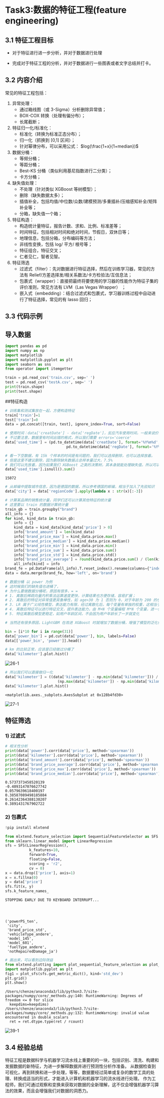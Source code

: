 # Task3:数据的特征工程(feature engineering)
## 3.1 特征工程目标

* 对于特征进行进一步分析，并对于数据进行处理

* 完成对于特征工程的分析，并对于数据进行一些图表或者文字总结并打卡。

## 3.2  内容介绍

常见的特征工程包括：

1. 异常处理：
   - 通过箱线图（或 3-Sigma）分析删除异常值；
   - BOX-COX 转换（处理有偏分布）；
   - 长尾截断；
2. 特征归一化/标准化：
   - 标准化（转换为标准正态分布）；
   - 归一化（抓换到 [0,1] 区间）；
   - 针对幂律分布，可以采用公式： $log(\frac{1+x}{1+median})$
3. 数据分桶：
   - 等频分桶；
   - 等距分桶；
   - Best-KS 分桶（类似利用基尼指数进行二分类）；
   - 卡方分桶；
4. 缺失值处理：
   - 不处理（针对类似 XGBoost 等树模型）；
   - 删除（缺失数据太多）；
   - 插值补全，包括均值/中位数/众数/建模预测/多重插补/压缩感知补全/矩阵补全等；
   - 分箱，缺失值一个箱；
5. 特征构造：
   - 构造统计量特征，报告计数、求和、比例、标准差等；
   - 时间特征，包括相对时间和绝对时间，节假日，双休日等；
   - 地理信息，包括分箱，分布编码等方法；
   - 非线性变换，包括 log/ 平方/ 根号等；
   - 特征组合，特征交叉；
   - 仁者见仁，智者见智。
6. 特征筛选
   - 过滤式（filter）：先对数据进行特征选择，然后在训练学习器，常见的方法有 Relief/方差选择发/相关系数法/卡方检验法/互信息法；
   - 包裹式（wrapper）：直接把最终将要使用的学习器的性能作为特征子集的评价准则，常见方法有 LVM（Las Vegas Wrapper） ；
   - 嵌入式（embedding）：结合过滤式和包裹式，学习器训练过程中自动进行了特征选择，常见的有 lasso 回归；


## 3.3 代码示例

## 导入数据


```python
import pandas as pd
import numpy as np
import matplotlib
import matplotlib.pyplot as plt
import seaborn as sns
from operator import itemgetter
```

```python
train = pd.read_csv('train.csv', sep=' ')
test = pd.read_csv('testA.csv', sep=' ')
print(train.shape)
print(test.shape)
```

##特征构造


```python
# 训练集和测试集放在一起，方便构造特征
train['train']=1
test['train']=0
data = pd.concat([train, test], ignore_index=True, sort=False)
```


```python
# 使用时间：data['creatDate'] - data['regDate']，反应汽车使用时间，一般来说价格与使用时间成反比
# 不过要注意，数据里有时间出错的格式，所以我们需要 errors='coerce'
data['used_time'] = (pd.to_datetime(data['creatDate'], format='%Y%m%d', errors='coerce') - 
                            pd.to_datetime(data['regDate'], format='%Y%m%d', errors='coerce')).dt.days
```


```python
# 看一下空数据，有 15k 个样本的时间是有问题的，我们可以选择删除，也可以选择放着。
# 但是这里不建议删除，因为删除缺失数据占总样本量过大，7.5%
# 我们可以先放着，因为如果我们 XGBoost 之类的决策树，其本身就能处理缺失值，所以可以不用管；
data['used_time'].isnull().sum()
```




    15072




```python
# 从邮编中提取城市信息，因为是德国的数据，所以参考德国的邮编，相当于加入了先验知识
data['city'] = data['regionCode'].apply(lambda x : str(x)[:-3])
```


```python
# 计算某品牌的销售统计量，同学们还可以计算其他特征的统计量
# 这里要以 train 的数据计算统计量
train_gb = train.groupby("brand")
all_info = {}
for kind, kind_data in train_gb:
    info = {}
    kind_data = kind_data[kind_data['price'] > 0]
    info['brand_amount'] = len(kind_data)
    info['brand_price_max'] = kind_data.price.max()
    info['brand_price_median'] = kind_data.price.median()
    info['brand_price_min'] = kind_data.price.min()
    info['brand_price_sum'] = kind_data.price.sum()
    info['brand_price_std'] = kind_data.price.std()
    info['brand_price_average'] = round(kind_data.price.sum() / (len(kind_data) + 1), 2)
    all_info[kind] = info
brand_fe = pd.DataFrame(all_info).T.reset_index().rename(columns={"index": "brand"})
data = data.merge(brand_fe, how='left', on='brand')
```


```python
# 数据分桶 以 power 为例
# 这时候我们的缺失值也进桶了，
# 为什么要做数据分桶呢，原因有很多，= =
# 1. 离散后稀疏向量内积乘法运算速度更快，计算结果也方便存储，容易扩展；
# 2. 离散后的特征对异常值更具鲁棒性，如 age>30 为 1 否则为 0，对于年龄为 200 的也不会对模型造成很大的干扰；
# 3. LR 属于广义线性模型，表达能力有限，经过离散化后，每个变量有单独的权重，这相当于引入了非线性，能够提升模型的表达能力，加大拟合；
# 4. 离散后特征可以进行特征交叉，提升表达能力，由 M+N 个变量编程 M*N 个变量，进一步引入非线形，提升了表达能力；
# 5. 特征离散后模型更稳定，如用户年龄区间，不会因为用户年龄长了一岁就变化

# 当然还有很多原因，LightGBM 在改进 XGBoost 时就增加了数据分桶，增强了模型的泛化性

bin = [i*10 for i in range(31)]
data['power_bin'] = pd.cut(data['power'], bin, labels=False)
data[['power_bin', 'power']].head()
```


```python
# km 的比较正常，应该是已经做过分桶了
data['kilometer'].plot.hist()
```

![26-1](https://img-blog.csdnimg.cn/20200321230916398.png)


```python
# 所以我们可以直接做归一化
data['kilometer'] = ((data['kilometer'] - np.min(data['kilometer'])) / 
                        (np.max(data['kilometer']) - np.min(data['kilometer'])))
data['kilometer'].plot.hist()
```




    <matplotlib.axes._subplots.AxesSubplot at 0x128b4fd30>



![27-1](https://img-blog.csdnimg.cn/20200321230928854.png)


##  特征筛选

### 1) 过滤式


```python
# 相关性分析
print(data['power'].corr(data['price'], method='spearman'))
print(data['kilometer'].corr(data['price'], method='spearman'))
print(data['brand_amount'].corr(data['price'], method='spearman'))
print(data['brand_price_average'].corr(data['price'], method='spearman'))
print(data['brand_price_max'].corr(data['price'], method='spearman'))
print(data['brand_price_median'].corr(data['price'], method='spearman'))
```

    0.5737373458520139
    -0.4093147076627742
    0.0579639618400197
    0.38587089498185884
    0.26142364388130207
    0.3891431767902722



### 2) 包裹式


```python
!pip install mlxtend
```


```python
from mlxtend.feature_selection import SequentialFeatureSelector as SFS
from sklearn.linear_model import LinearRegression
sfs = SFS(LinearRegression(),
           k_features=10,
           forward=True,
           floating=False,
           scoring = 'r2',
           cv = 0)
x = data.drop(['price'], axis=1)
x = x.fillna(0)
y = data['price']
sfs.fit(x, y)
sfs.k_feature_names_ 
```


    STOPPING EARLY DUE TO KEYBOARD INTERRUPT...




    ('powerPS_ten',
     'city',
     'brand_price_std',
     'vehicleType_andere',
     'model_145',
     'model_601',
     'fuelType_andere',
     'notRepairedDamage_ja')




```python
# 画出来，可以看到边际效益
from mlxtend.plotting import plot_sequential_feature_selection as plot_sfs
import matplotlib.pyplot as plt
fig1 = plot_sfs(sfs.get_metric_dict(), kind='std_dev')
plt.grid()
plt.show()
```

    /Users/chenze/anaconda3/lib/python3.7/site-packages/numpy/core/_methods.py:140: RuntimeWarning: Degrees of freedom <= 0 for slice
      keepdims=keepdims)
    /Users/chenze/anaconda3/lib/python3.7/site-packages/numpy/core/_methods.py:132: RuntimeWarning: invalid value encountered in double_scalars
      ret = ret.dtype.type(ret / rcount)


![39-1](https://img-blog.csdnimg.cn/20200321231035835.png)

## 3.4 经验总结

特征工程是数据科学与机器学习流水线上重要的的一块，包括识别、清洗、构建和发掘数据的新特征，为进一步解释数据并进行预测性分析作准备。
从数据检查到可视化，再到转换和进一步处理，等等，数据要经过简单或复杂的数学工具的处理、转换成适当的形式，才能进入计算机和机器学习的流水线进行处理。
作为工程师，我们可通过观察和变换来获取对数据的全新理解，这不仅会增强机器学习算法的效果，而且会增强我们对数据的洞悉力。



